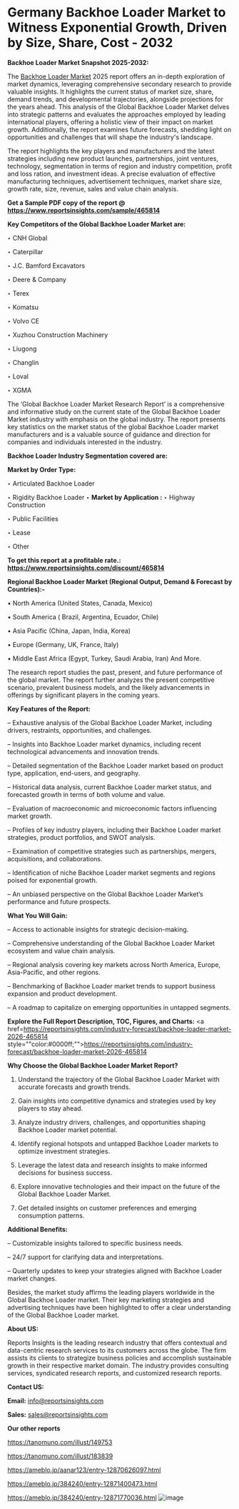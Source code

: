 # Germany Backhoe Loader Market to Witness Exponential Growth, Driven by Size, Share, Cost - 2032

<strong>Backhoe Loader Market Snapshot 2025-2032:</strong>

The <a href=https://www.reportsinsights.com/sample/465814>Backhoe Loader Market</a> 2025 report offers an in-depth exploration of market dynamics, leveraging comprehensive secondary research to provide valuable insights. It highlights the current status of market size, share, demand trends, and developmental trajectories, alongside projections for the years ahead. This analysis of the Global Backhoe Loader Market delves into strategic patterns and evaluates the approaches employed by leading international players, offering a holistic view of their impact on market growth. Additionally, the report examines future forecasts, shedding light on opportunities and challenges that will shape the industry's landscape.

The report highlights the key players and manufacturers and the latest strategies including new product launches, partnerships, joint ventures, technology, segmentation in terms of region and industry competition, profit and loss ration, and investment ideas. A precise evaluation of effective manufacturing techniques, advertisement techniques, market share size, growth rate, size, revenue, sales and value chain analysis.

<strong>Get a Sample PDF copy of the report @ <a href=https://www.reportsinsights.com/sample/465814 style=color:#0000ff;>https://www.reportsinsights.com/sample/465814</a></strong>

<strong>Key Competitors of the Global Backhoe Loader Market are:</strong>

‣ CNH Global

‣ Caterpillar

‣ J.C. Bamford Excavators

‣ Deere & Company

‣ Terex

‣ Komatsu

‣ Volvo CE

‣ Xuzhou Construction Machinery

‣ Liugong

‣ Changlin

‣ Loval

‣ XGMA

The ‘Global Backhoe Loader Market Research Report’ is a comprehensive and informative study on the current state of the Global Backhoe Loader Market industry with emphasis on the global industry. The report presents key statistics on the market status of the global Backhoe Loader market manufacturers and is a valuable source of guidance and direction for companies and individuals interested in the industry.

<strong>Backhoe Loader Industry Segmentation covered are:</strong>

<strong>Market by Order Type: </strong>

‣ Articulated Backhoe Loader

‣ Rigidity Backhoe Loader
‣ 
<strong>Market by Application :</strong>
‣ Highway Construction

‣ Public Facilities

‣ Lease

‣ Other

<strong>To get this report at a profitable rate.: <a href=https://www.reportsinsights.com/discount/465814 style=color:#0000ff;>https://www.reportsinsights.com/discount/465814</a></strong>

<strong>Regional Backhoe Loader Market (Regional Output, Demand &amp; Forecast by Countries):-</strong>

• North America (United States, Canada, Mexico)

• South America ( Brazil, Argentina, Ecuador, Chile)

• Asia Pacific (China, Japan, India, Korea)

• Europe (Germany, UK, France, Italy)

• Middle East Africa (Egypt, Turkey, Saudi Arabia, Iran) And More.

The research report studies the past, present, and future performance of the global market. The report further analyzes the present competitive scenario, prevalent business models, and the likely advancements in offerings by significant players in the coming years.

<strong>Key Features of the Report:</strong>

– Exhaustive analysis of the Global Backhoe Loader Market, including drivers, restraints, opportunities, and challenges.

– Insights into Backhoe Loader market dynamics, including recent technological advancements and innovation trends.

– Detailed segmentation of the Backhoe Loader market based on product type, application, end-users, and geography.

– Historical data analysis, current Backhoe Loader market status, and forecasted growth in terms of both volume and value.

– Evaluation of macroeconomic and microeconomic factors influencing market growth.

– Profiles of key industry players, including their Backhoe Loader market strategies, product portfolios, and SWOT analysis.

– Examination of competitive strategies such as partnerships, mergers, acquisitions, and collaborations.

– Identification of niche Backhoe Loader market segments and regions poised for exponential growth.

– An unbiased perspective on the Global Backhoe Loader Market’s performance and future prospects.

<strong>What You Will Gain:</strong>

– Access to actionable insights for strategic decision-making.

– Comprehensive understanding of the Global Backhoe Loader Market ecosystem and value chain analysis.

– Regional analysis covering key markets across North America, Europe, Asia-Pacific, and other regions.

– Benchmarking of Backhoe Loader market trends to support business expansion and product development.

– A roadmap to capitalize on emerging opportunities in untapped segments.

<strong>Explore the Full Report Description, TOC, Figures, and Charts:</strong>
<a href=https://reportsinsights.com/industry-forecast/backhoe-loader-market-2026-465814 style=""color:#0000ff;"">https://reportsinsights.com/industry-forecast/backhoe-loader-market-2026-465814</a>

<strong>Why Choose the Global Backhoe Loader Market Report?</strong>

1. Understand the trajectory of the Global Backhoe Loader Market with accurate forecasts and growth trends.

2. Gain insights into competitive dynamics and strategies used by key players to stay ahead.

3. Analyze industry drivers, challenges, and opportunities shaping Backhoe Loader market potential.

4. Identify regional hotspots and untapped Backhoe Loader markets to optimize investment strategies.

5. Leverage the latest data and research insights to make informed decisions for business success.

6. Explore innovative technologies and their impact on the future of the Global Backhoe Loader Market.

7. Get detailed insights on customer preferences and emerging consumption patterns.

<strong>Additional Benefits:</strong>

– Customizable insights tailored to specific business needs.

– 24/7 support for clarifying data and interpretations.

– Quarterly updates to keep your strategies aligned with Backhoe Loader market changes.

Besides, the market study affirms the leading players worldwide in the Global Backhoe Loader market. Their key marketing strategies and advertising techniques have been highlighted to offer a clear understanding of the Global Backhoe Loader market.

<strong><strong>About US</strong>:</strong>

Reports Insights is the leading research industry that offers contextual and data-centric research services to its customers across the globe. The firm assists its clients to strategize business policies and accomplish sustainable growth in their respective market domain. The industry provides consulting services, syndicated research reports, and customized research reports.

<strong>Contact US:</strong>

<p class=><b>Email:</b> <a href=mailto:info@reportsinsights.com>info@reportsinsights.com</a></p>
<p class=><b>Sales:</b> <a href=mailto:sales@reportsinsights.com>sales@reportsinsights.com</a></p>

<strong>Our other reports</strong>

<a href=https://tanomuno.com/illust/149753>https://tanomuno.com/illust/149753</a>

<a href=https://tanomuno.com/illust/183839>https://tanomuno.com/illust/183839</a>

<a href=https://ameblo.jp/aanar123/entry-12870626097.html>https://ameblo.jp/aanar123/entry-12870626097.html</a>

<a href=https://ameblo.jp/384240/entry-12871400473.html>https://ameblo.jp/384240/entry-12871400473.html</a>

<a href=https://ameblo.jp/384240/entry-12871770036.html>https://ameblo.jp/384240/entry-12871770036.html</a>
![image](https://github.com/user-attachments/assets/1ae7ddcc-86db-439e-8a10-4207819db4d4)

